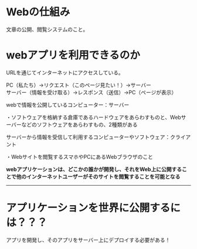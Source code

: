 # Webの仕組み
文章の公開、閲覧システムのこと。   

# webアプリを利用できるのか
URLを通じてインターネットにアクセスしている。

PC（私たち）→リクエスト（このページ見たい！）→サーバー   
サーバー（情報を受け取る）→レスポンス（送信）→PC（ページが表示）

webで情報を公開しているコンピューター：サーバー

・ソフトウェアを格納する倉庫であるハードウェアをあらわすものと、Webサーバーなどのソフトウェアをあらわすもの、2種類がある

サーバーから情報を受信して利用するコンピューターやソフトウェア：クライアント

・Webサイトを閲覧するスマホやPCにあるWebブラウザのこと

****webアプリケーションは、どこかの誰かが開発し、それをWeb上に公開することで他のインターネットユーザーがそのサイトを閲覧することを可能となる****

---
# アプリケーションを世界に公開するには？？？
アプリを開発し、そのアプリをサーバー上にデプロイする必要がある！
